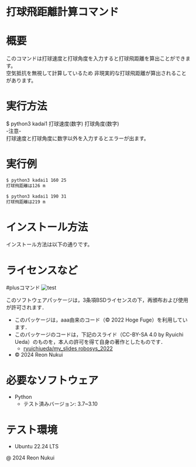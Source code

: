 # 打球飛距離計算コマンド

# 概要
このコマンドは打球速度と打球角度を入力すると打球飛距離を算出ことができます。  
空気抵抗を無視して計算しているため  非現実的な打球飛距離が算出されることがあります。  


# 実行方法
$ python3 kadai1 打球速度(数字) 打球角度(数字)  
-注意-  
打球速度と打球角度に数字以外を入力するとエラーが出ます。

# 実行例
```bash
$ python3 kadai1 160 25  
打球飛距離は126 m
```

```bash
$ python3 kadai1 190 31  
打球飛距離は219 m
```

# インストール方法
インストール方法は以下の通りです。


# ライセンスなど
#plusコマンド
![test](https://github.com/N-Reon/robosys2024/actions/workflows/test.yml/badge.savg)

このソフトウェアパッケージは，3条項BSDライセンスの下，再頒布および使用が許可されます．
- このパッケージは，aaa由来のコード（© 2022 Hoge Fuge）を利用しています．
- このパッケージのコードは，下記のスライド（CC-BY-SA 4.0 by Ryuichi Ueda）のものを，本人の許可を得て自身の著作としたものです．
    - [ryuichiueda/my_slides robosys_2022](https://github.com/ryuichiueda/my_slides/tree/master/robosys_2022)
- © 2024 Reon Nukui

# 必要なソフトウェア
- Python
  - テスト済みバージョン: 3.7~3.10

# テスト環境
- Ubuntu 22.24 LTS

@ 2024 Reon Nukui

